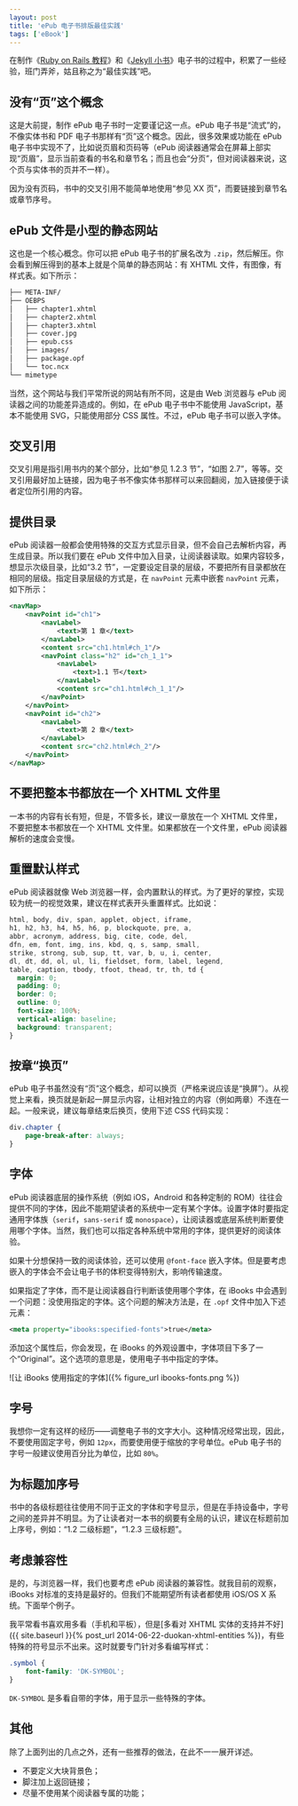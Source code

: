 ```yaml
---
layout: post
title: 'ePub 电子书排版最佳实践'
tags: ['eBook']
---
```


在制作《[Ruby on Rails 教程](http://railstutorial-china.org)》和《[Jekyll 小书](http://jekyll-china.com/book/)》电子书的过程中，积累了一些经验，班门弄斧，姑且称之为“最佳实践”吧。

## 没有“页”这个概念

这是大前提，制作 ePub 电子书时一定要谨记这一点。ePub 电子书是“流式”的，不像实体书和 PDF 电子书那样有“页”这个概念。因此，很多效果或功能在 ePub 电子书中实现不了，比如说页眉和页码等（ePub 阅读器通常会在屏幕上部实现“页眉”，显示当前查看的书名和章节名；而且也会“分页”，但对阅读器来说，这个页与实体书的页并不一样）。

因为没有页码，书中的交叉引用不能简单地使用“参见 XX 页”，而要链接到章节名或章节序号。

## ePub 文件是小型的静态网站

这也是一个核心概念。你可以把 ePub 电子书的扩展名改为 `.zip`，然后解压。你会看到解压得到的基本上就是个简单的静态网站：有 XHTML 文件，有图像，有样式表。如下所示：

```sh
├── META-INF/
├── OEBPS
│   ├── chapter1.xhtml
│   ├── chapter2.xhtml
│   ├── chapter3.xhtml
│   ├── cover.jpg
│   ├── epub.css
│   ├── images/
│   ├── package.opf
│   └── toc.ncx
└── mimetype
```

当然，这个网站与我们平常所说的网站有所不同，这是由 Web 浏览器与 ePub 阅读器之间的功能差异造成的。例如，在 ePub 电子书中不能使用 JavaScript，基本不能使用 SVG，只能使用部分 CSS 属性。不过，ePub 电子书可以嵌入字体。

## 交叉引用

交叉引用是指引用书内的某个部分，比如“参见 1.2.3 节”，“如图 2.7”，等等。交叉引用最好加上链接，因为电子书不像实体书那样可以来回翻阅，加入链接便于读者定位所引用的内容。

## 提供目录

ePub 阅读器一般都会使用特殊的交互方式显示目录，但不会自己去解析内容，再生成目录。所以我们要在 ePub 文件中加入目录，让阅读器读取。如果内容较多，想显示次级目录，比如“3.2 节”，一定要设定目录的层级，不要把所有目录都放在相同的层级。指定目录层级的方式是，在 `navPoint` 元素中嵌套 `navPoint` 元素，如下所示：

```xml
<navMap>
    <navPoint id="ch1">
        <navLabel>
            <text>第 1 章</text>
        </navLabel>
        <content src="ch1.html#ch_1"/>
        <navPoint class="h2" id="ch_1_1">
            <navLabel>
                <text>1.1 节</text>
            </navLabel>
            <content src="ch1.html#ch_1_1"/>
        </navPoint>
    </navPoint>
    <navPoint id="ch2">
        <navLabel>
            <text>第 2 章</text>
        </navLabel>
        <content src="ch2.html#ch_2"/>
    </navPoint>
</navMap>
```

## 不要把整本书都放在一个 XHTML 文件里

一本书的内容有长有短，但是，不管多长，建议一章放在一个 XHTML 文件里，不要把整本书都放在一个 XHTML 文件里。如果都放在一个文件里，ePub 阅读器解析的速度会变慢。

## 重置默认样式

ePub 阅读器就像 Web 浏览器一样，会内置默认的样式。为了更好的掌控，实现较为统一的视觉效果，建议在样式表开头重置样式。比如说：

```css
html, body, div, span, applet, object, iframe,
h1, h2, h3, h4, h5, h6, p, blockquote, pre, a,
abbr, acronym, address, big, cite, code, del,
dfn, em, font, img, ins, kbd, q, s, samp, small,
strike, strong, sub, sup, tt, var, b, u, i, center,
dl, dt, dd, ol, ul, li, fieldset, form, label, legend,
table, caption, tbody, tfoot, thead, tr, th, td {
  margin: 0;
  padding: 0;
  border: 0;
  outline: 0;
  font-size: 100%;
  vertical-align: baseline;
  background: transparent;
}
```

## 按章“换页”

ePub 电子书虽然没有“页”这个概念，却可以换页（严格来说应该是“换屏”）。从视觉上来看，换页就是新起一屏显示内容，让相对独立的内容（例如两章）不连在一起。一般来说，建议每章结束后换页，使用下述 CSS 代码实现：

```css
div.chapter {
    page-break-after: always;
}
```

## 字体

ePub 阅读器底层的操作系统（例如 iOS，Android 和各种定制的 ROM）往往会提供不同的字体，因此不能期望读者的系统中一定有某个字体。设置字体时要指定通用字体族（`serif`，`sans-serif` 或 `monospace`），让阅读器或底层系统判断要使用哪个字体。当然，我们也可以指定各种系统中常用的字体，提供更好的阅读体验。

如果十分想保持一致的阅读体验，还可以使用 `@font-face` 嵌入字体。但是要考虑嵌入的字体会不会让电子书的体积变得特别大，影响传输速度。

如果指定了字体，而不是让阅读器自行判断该使用哪个字体，在 iBooks 中会遇到一个问题：没使用指定的字体。这个问题的解决方法是，在 `.opf` 文件中加入下述元素：

```xml
<meta property="ibooks:specified-fonts">true</meta>
```

添加这个属性后，你会发现，在 iBooks 的外观设置中，字体项目下多了一个“Original”。这个选项的意思是，使用电子书中指定的字体。

![让 iBooks 使用指定的字体]({% figure_url ibooks-fonts.png %})

## 字号

我想你一定有这样的经历——调整电子书的文字大小。这种情况经常出现，因此，不要使用固定字号，例如 `12px`，而要使用便于缩放的字号单位。ePub 电子书的字号一般建议使用百分比为单位，比如 `80%`。

## 为标题加序号

书中的各级标题往往使用不同于正文的字体和字号显示，但是在手持设备中，字号之间的差异并不明显。为了让读者对一本书的纲要有全局的认识，建议在标题前加上序号，例如：“1.2 二级标题”，“1.2.3 三级标题”。

## 考虑兼容性

是的，与浏览器一样，我们也要考虑 ePub 阅读器的兼容性。就我目前的观察，iBooks 对标准的支持是最好的。但我们不能期望所有读者都使用 iOS/OS X 系统。下面举个例子。

我平常看书喜欢用多看（手机和平板），但是[多看对 XHTML 实体的支持并不好]({{ site.baseurl }}{% post_url 2014-06-22-duokan-xhtml-entities %})，有些特殊的符号显示不出来。这时就要专门针对多看编写样式：

```css
.symbol {
    font-family: 'DK-SYMBOL';
}
```

`DK-SYMBOL` 是多看自带的字体，用于显示一些特殊的字体。

## 其他

除了上面列出的几点之外，还有一些推荐的做法，在此不一一展开详述。

- 不要定义大块背景色；
- 脚注加上返回链接；
- 尽量不使用某个阅读器专属的功能；
